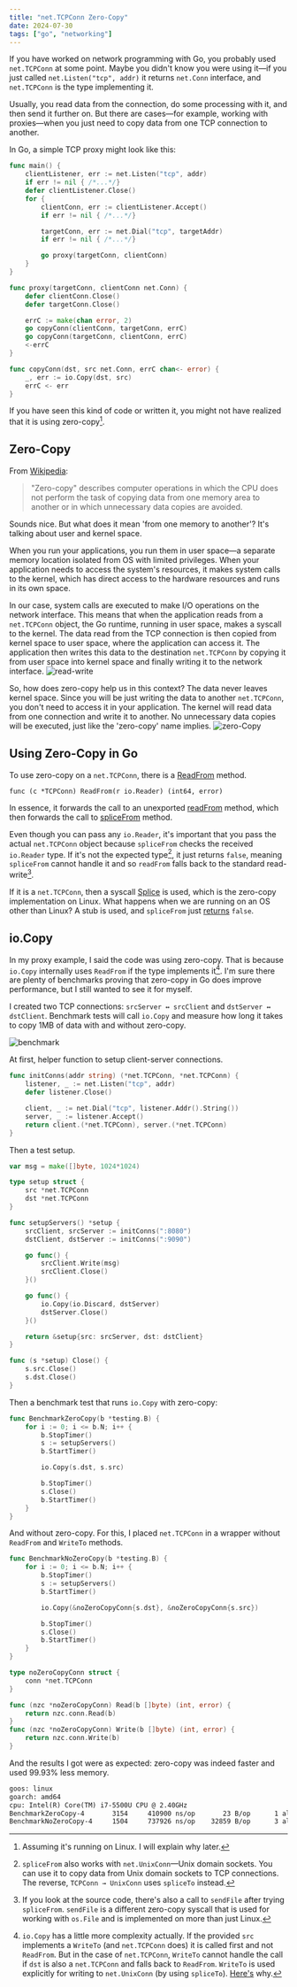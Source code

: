 ```yaml
---
title: "net.TCPConn Zero-Copy"
date: 2024-07-30
tags: ["go", "networking"]
---
```


If you have worked on network programming with Go, you probably used `net.TCPConn` at some point. Maybe you didn't know you were using it—if you just called `net.Listen("tcp", addr)` it returns `net.Conn` interface, and `net.TCPConn` is the type implementing it.

Usually, you read data from the connection, do some processing with it, and then send it further on. But there are cases—for example, working with proxies—when you just need to copy data from one TCP connection to another.

In Go, a simple TCP proxy might look like this:

```go
func main() {
	clientListener, err := net.Listen("tcp", addr)
	if err != nil { /*...*/}
	defer clientListener.Close()
	for {
		clientConn, err := clientListener.Accept()
		if err != nil { /*...*/}

		targetConn, err := net.Dial("tcp", targetAddr)
		if err != nil { /*...*/}

		go proxy(targetConn, clientConn)
	}
}

func proxy(targetConn, clientConn net.Conn) {
	defer clientConn.Close()
	defer targetConn.Close()

	errC := make(chan error, 2)
	go copyConn(clientConn, targetConn, errC)
	go copyConn(targetConn, clientConn, errC)
	<-errC
}

func copyConn(dst, src net.Conn, errC chan<- error) {
	_, err := io.Copy(dst, src)
	errC <- err
}

```

If you have seen this kind of code or written it, you might not have realized that it is using zero-copy[^1].

## **Zero-Copy**

From [Wikipedia](https://en.wikipedia.org/wiki/Zero-copy):
> "Zero-copy" describes computer operations in which the CPU does not perform the task of copying data from one memory area to another or in which unnecessary data copies are avoided. 

Sounds nice. But what does it mean 'from one memory to another'? It's talking about user and kernel space.

When you run your applications, you run them in user space—a separate memory location isolated from OS with limited privileges. When your application needs to access the system's resources, it makes system calls to the kernel, which has direct access to the hardware resources and runs in its own space.

In our case, system calls are executed to make I/O operations on the network interface. This means that when the application reads from a `net.TCPConn` object, the Go runtime, running in user space, makes a syscall to the kernel. The data read from the TCP connection is then copied from kernel space to user space, where the application can access it. The application then writes this data to the destination `net.TCPConn` by copying it from user space into kernel space and finally writing it to the network interface.
![read-write](/images/posts/tcpconn-zero-copy/standard-read-write.png)

So, how does zero-copy help us in this context? The data never leaves kernel space. Since you will be just writing the data to another `net.TCPConn`, you don't need to access it in your application. The kernel will read data from one connection and write it to another. No unnecessary data copies will be executed, just like the 'zero-copy' name implies.
![zero-Copy](/images/posts/tcpconn-zero-copy/zero-copy.png)

## **Using Zero-Copy in Go**

To use zero-copy on a `net.TCPConn`, there is a [ReadFrom](https://go.googlesource.com/go/+/refs/tags/go1.22.5/src/net/tcpsock.go#126) method.

`func (c *TCPConn) ReadFrom(r io.Reader) (int64, error)`

In essence, it forwards the call to an unexported [readFrom](https://go.googlesource.com/go/+/refs/tags/go1.22.5/src/net/tcpsock_posix.go#47) method, which then forwards the call to [spliceFrom](https://go.googlesource.com/go/+/refs/tags/go1.22.5/src/net/splice_linux.go#17) method. 

Even though you can pass any `io.Reader`, it's important that you pass the actual `net.TCPConn` object because `spliceFrom` checks the received `io.Reader` type. If it's not the expected type[^2], it just returns `false`, meaning `spliceFrom` cannot handle it and so `readFrom` falls back to the standard read-write[^3].

If it is a `net.TCPConn`, then a syscall [Splice](https://en.wikipedia.org/wiki/Splice_(system_call)) is used, which is the zero-copy implementation on Linux. What happens when we are running on an OS other than Linux? A stub is used, and `spliceFrom` just [returns](https://go.googlesource.com/go/+/refs/tags/go1.22.5/src/net/splice_stub.go) `false`.

## **io.Copy**

In my proxy example, I said the code was using zero-copy. That is because `io.Copy` internally uses `ReadFrom` if the type implements it[^4]. I'm sure there are plenty of benchmarks proving that zero-copy in Go does improve performance, but I still wanted to see it for myself.

I created two TCP connections: `srcServer ↔ srcClient` and `dstServer ↔ dstClient`. Benchmark tests will call `io.Copy` and measure how long it takes to copy 1MB of data with and without zero-copy.

![benchmark](/images/posts/tcpconn-zero-copy/benchmark.png)


At first, helper function to setup client-server connections.
```go
func initConns(addr string) (*net.TCPConn, *net.TCPConn) {
	listener, _ := net.Listen("tcp", addr)
	defer listener.Close()

	client, _ := net.Dial("tcp", listener.Addr().String())
	server, _ := listener.Accept()
	return client.(*net.TCPConn), server.(*net.TCPConn)
}
```

Then a test setup.

```go
var msg = make([]byte, 1024*1024)

type setup struct {
	src *net.TCPConn
	dst *net.TCPConn
}

func setupServers() *setup {
	srcClient, srcServer := initConns(":8080")
	dstClient, dstServer := initConns(":9090")

	go func() {
		srcClient.Write(msg)
		srcClient.Close()
	}()

	go func() {
		io.Copy(io.Discard, dstServer)
		dstServer.Close()
	}()

	return &setup{src: srcServer, dst: dstClient}
}

func (s *setup) Close() {
	s.src.Close()
	s.dst.Close()
}
```

Then a benchmark test that runs `io.Copy` with zero-copy:
```go
func BenchmarkZeroCopy(b *testing.B) {
	for i := 0; i <= b.N; i++ {
		b.StopTimer()
		s := setupServers()
		b.StartTimer()

		io.Copy(s.dst, s.src)

		b.StopTimer()
		s.Close()
		b.StartTimer()
	}
}
```

And without zero-copy. For this, I placed `net.TCPConn` in a wrapper without `ReadFrom` and `WriteTo` methods. 

```go
func BenchmarkNoZeroCopy(b *testing.B) {
	for i := 0; i <= b.N; i++ {
		b.StopTimer()
		s := setupServers()
		b.StartTimer()

		io.Copy(&noZeroCopyConn{s.dst}, &noZeroCopyConn{s.src})

		b.StopTimer()
		s.Close()
		b.StartTimer()
	}
}

type noZeroCopyConn struct {
	conn *net.TCPConn
}

func (nzc *noZeroCopyConn) Read(b []byte) (int, error) {
	return nzc.conn.Read(b)
}
func (nzc *noZeroCopyConn) Write(b []byte) (int, error) {
	return nzc.conn.Write(b)
}
```

And the results I got were as expected: zero-copy was indeed faster and used 99.93% less memory.
```txt
goos: linux
goarch: amd64
cpu: Intel(R) Core(TM) i7-5500U CPU @ 2.40GHz
BenchmarkZeroCopy-4       3154     410900 ns/op       23 B/op      1 allocs/op
BenchmarkNoZeroCopy-4     1504     737926 ns/op    32859 B/op      3 allocs/op
```

[^1]: Assuming it's running on Linux. I will explain why later.
[^2]: `spliceFrom` also works with `net.UnixConn`—Unix domain sockets. You can use it to copy data from Unix domain sockets to TCP connections. The reverse, `TCPConn → UnixConn` uses `spliceTo` instead.
[^3]: If you look at the source code, there's also a call to `sendFile` after trying `spliceFrom`. `sendFile` is a different zero-copy syscall that is used for working with `os.File` and is implemented on more than just Linux.
[^4]: `io.Copy` has a little more complexity actually. If the provided `src` implements a `WriteTo` (and `net.TCPConn` does) it is called first and not `ReadFrom`. But in the case of `net.TCPConn`, `WriteTo` cannot handle the call if `dst` is also a `net.TCPConn` and falls back to `ReadFrom`. `WriteTo` is used explicitly for writing to `net.UnixConn` (by using `spliceTo`). [Here's](https://github.com/golang/go/issues/58808) why.
